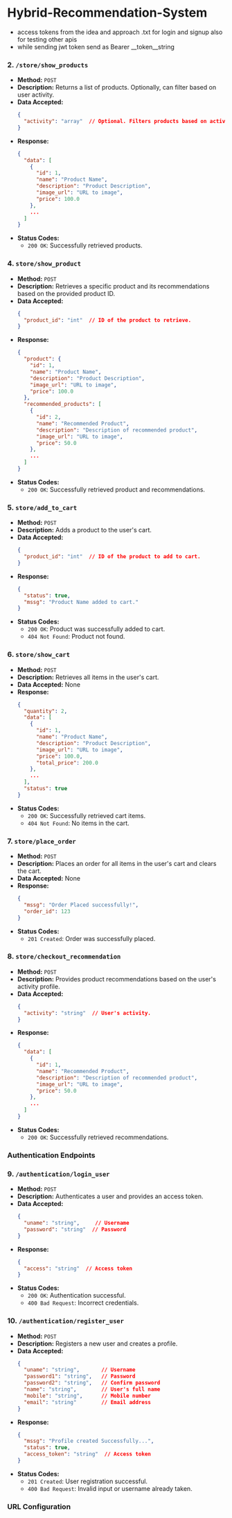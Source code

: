# Hybrid-Recommendation-System

- access tokens from the idea and approach .txt for login and signup also for testing other apis 
- while sending jwt token send as Bearer __token__string

### 2. **`/store/show_products`**

- **Method:** `POST`
- **Description:** Returns a list of products. Optionally, can filter based on user activity.
- **Data Accepted:**
  ```json
  {
    "activity": "array"  // Optional. Filters products based on activity. should be array of integers keep it a queue with len =5
  }
  ```
- **Response:**
  ```json
  {
    "data": [
      {
        "id": 1,
        "name": "Product Name",
        "description": "Product Description",
        "image_url": "URL to image",
        "price": 100.0
      },
      ...
    ]
  }
  ```
- **Status Codes:**
  - `200 OK`: Successfully retrieved products.


### 4. **`store/show_product`**

- **Method:** `POST`
- **Description:** Retrieves a specific product and its recommendations based on the provided product ID.
- **Data Accepted:**
  ```json
  {
    "product_id": "int"  // ID of the product to retrieve.
  }
  ```
- **Response:**
  ```json
  {
    "product": {
      "id": 1,
      "name": "Product Name",
      "description": "Product Description",
      "image_url": "URL to image",
      "price": 100.0
    },
    "recommended_products": [
      {
        "id": 2,
        "name": "Recommended Product",
        "description": "Description of recommended product",
        "image_url": "URL to image",
        "price": 50.0
      },
      ...
    ]
  }
  ```
- **Status Codes:**
  - `200 OK`: Successfully retrieved product and recommendations.

### 5. **`store/add_to_cart`**

- **Method:** `POST`
- **Description:** Adds a product to the user's cart.
- **Data Accepted:**
  ```json
  {
    "product_id": "int"  // ID of the product to add to cart.
  }
  ```
- **Response:**
  ```json
  {
    "status": true,
    "mssg": "Product Name added to cart."
  }
  ```
- **Status Codes:**
  - `200 OK`: Product was successfully added to cart.
  - `404 Not Found`: Product not found.

### 6. **`store/show_cart`**

- **Method:** `POST`
- **Description:** Retrieves all items in the user's cart.
- **Data Accepted:** None
- **Response:**
  ```json
  {
    "quantity": 2,
    "data": [
      {
        "id": 1,
        "name": "Product Name",
        "description": "Product Description",
        "image_url": "URL to image",
        "price": 100.0,
        "total_price": 200.0
      },
      ...
    ],
    "status": true
  }
  ```
- **Status Codes:**
  - `200 OK`: Successfully retrieved cart items.
  - `404 Not Found`: No items in the cart.

### 7. **`store/place_order`**

- **Method:** `POST`
- **Description:** Places an order for all items in the user's cart and clears the cart.
- **Data Accepted:** None
- **Response:**
  ```json
  {
    "mssg": "Order Placed successfully!",
    "order_id": 123
  }
  ```
- **Status Codes:**
  - `201 Created`: Order was successfully placed.

### 8. **`store/checkout_recommendation`**

- **Method:** `POST`
- **Description:** Provides product recommendations based on the user's activity profile.
- **Data Accepted:**
  ```json
  {
    "activity": "string"  // User's activity.
  }
  ```
- **Response:**
  ```json
  {
    "data": [
      {
        "id": 1,
        "name": "Recommended Product",
        "description": "Description of recommended product",
        "image_url": "URL to image",
        "price": 50.0
      },
      ...
    ]
  }
  ```
- **Status Codes:**
  - `200 OK`: Successfully retrieved recommendations.

### Authentication Endpoints

### 9. **`/authentication/login_user`**

- **Method:** `POST`
- **Description:** Authenticates a user and provides an access token.
- **Data Accepted:**
  ```json
  {
    "uname": "string",     // Username
    "password": "string"  // Password
  }
  ```
- **Response:**
  ```json
  {
    "access": "string"  // Access token
  }
  ```
- **Status Codes:**
  - `200 OK`: Authentication successful.
  - `400 Bad Request`: Incorrect credentials.

### 10. **`/authentication/register_user`**

- **Method:** `POST`
- **Description:** Registers a new user and creates a profile.
- **Data Accepted:**
  ```json
  {
    "uname": "string",       // Username
    "password1": "string",   // Password
    "password2": "string",   // Confirm password
    "name": "string",        // User's full name
    "mobile": "string",      // Mobile number
    "email": "string"        // Email address
  }
  ```
- **Response:**
  ```json
  {
    "mssg": "Profile created Successfully...",
    "status": true,
    "access_token": "string"  // Access token
  }
  ```
- **Status Codes:**
  - `201 Created`: User registration successful.
  - `400 Bad Request`: Invalid input or username already taken.

### URL Configuration


